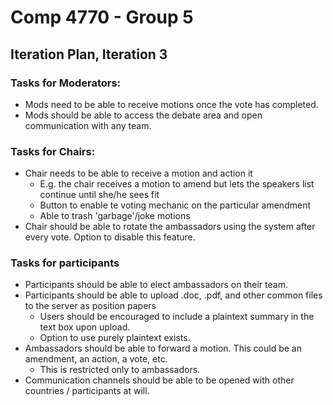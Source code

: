 Comp 4770 - Group 5
===================

## Iteration Plan, Iteration 3

### Tasks for Moderators:
- Mods need to be able to receive motions once the vote has completed.
- Mods should be able to access the debate area and open communication with any team.

### Tasks for Chairs:
- Chair needs to be able to receive a motion and action it
    - E.g. the chair receives a motion to amend but lets the speakers list continue until she/he sees fit
    - Button to enable te voting mechanic on the particular amendment
    - Able to trash 'garbage'/joke motions
- Chair should be able to rotate the ambassadors using the system after every vote. Option to disable this feature.

### Tasks for participants
- Participants should be able to elect ambassadors on their team.
- Participants should be able to upload .doc, .pdf, and other common files to the server as position papers
    - Users should be encouraged to include a plaintext summary in the text box upon upload.
    - Option to use purely plaintext exists.
- Ambassadors should be able to forward a motion. This could be an amendment, an action, a vote, etc.
    - This is restricted only to ambassadors.
- Communication channels should be able to be opened with other countries / participants at will.